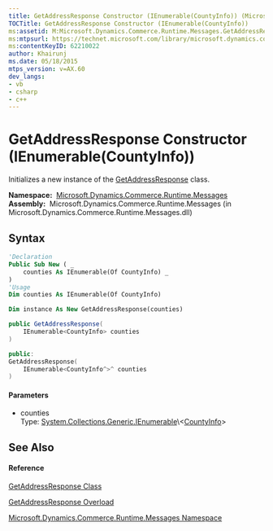 ```yaml
---
title: GetAddressResponse Constructor (IEnumerable(CountyInfo)) (Microsoft.Dynamics.Commerce.Runtime.Messages)
TOCTitle: GetAddressResponse Constructor (IEnumerable(CountyInfo))
ms:assetid: M:Microsoft.Dynamics.Commerce.Runtime.Messages.GetAddressResponse.#ctor(System.Collections.Generic.IEnumerable{Microsoft.Dynamics.Commerce.Runtime.DataModel.CountyInfo})
ms:mtpsurl: https://technet.microsoft.com/library/microsoft.dynamics.commerce.runtime.messages.getaddressresponse.getaddressresponse(v=AX.60)
ms:contentKeyID: 62210022
author: Khairunj
ms.date: 05/18/2015
mtps_version: v=AX.60
dev_langs:
- vb
- csharp
- c++
---
```


# GetAddressResponse Constructor (IEnumerable(CountyInfo))

Initializes a new instance of the [GetAddressResponse](getaddressresponse-class-microsoft-dynamics-commerce-runtime-messages.md) class.

**Namespace:**  [Microsoft.Dynamics.Commerce.Runtime.Messages](microsoft-dynamics-commerce-runtime-messages-namespace.md)  
**Assembly:**  Microsoft.Dynamics.Commerce.Runtime.Messages (in Microsoft.Dynamics.Commerce.Runtime.Messages.dll)

## Syntax

``` vb
'Declaration
Public Sub New ( _
    counties As IEnumerable(Of CountyInfo) _
)
'Usage
Dim counties As IEnumerable(Of CountyInfo)

Dim instance As New GetAddressResponse(counties)
```

``` csharp
public GetAddressResponse(
    IEnumerable<CountyInfo> counties
)
```

``` c++
public:
GetAddressResponse(
    IEnumerable<CountyInfo^>^ counties
)
```

#### Parameters

  - counties  
    Type: [System.Collections.Generic.IEnumerable](https://technet.microsoft.com/library/9eekhta0\(v=ax.60\))\<[CountyInfo](countyinfo-class-microsoft-dynamics-commerce-runtime-datamodel.md)\>  

## See Also

#### Reference

[GetAddressResponse Class](getaddressresponse-class-microsoft-dynamics-commerce-runtime-messages.md)

[GetAddressResponse Overload](getaddressresponse-constructor-microsoft-dynamics-commerce-runtime-messages.md)

[Microsoft.Dynamics.Commerce.Runtime.Messages Namespace](microsoft-dynamics-commerce-runtime-messages-namespace.md)

